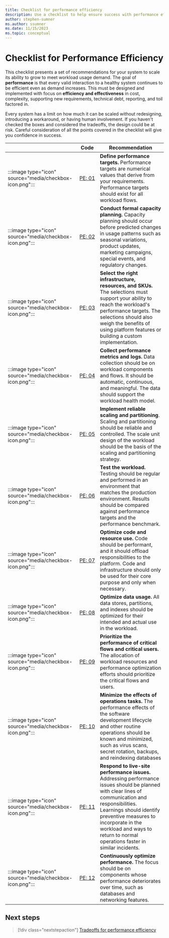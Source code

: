 ```yaml
---
title: Checklist for performance efficiency
description: Use a checklist to help ensure success with performance efficiency.  
author: stephen-sumner
ms.author: ssumner
ms.date: 11/15/2023
ms.topic: conceptual
---
```


# Checklist for Performance Efficiency

This checklist presents a set of recommendations for your system to scale its ability to grow to meet workload usage demand. The goal of **performance** is that every valid interaction to a healthy system continues to be efficient even as demand increases. This must be designed and implemented with focus on **efficiency and effectiveness** in cost, complexity, supporting new requirements, technical debt, reporting, and toil factored in.

Every system has a limit on how much it can be scaled without redesigning, introducing a workaround, or having human involvement. If you haven't checked the boxes and considered the tradeoffs, the design could be at risk. Careful consideration of all the points covered in the checklist will give you confidence in success.

||  Code|        Recommendation|
|-|-|-|
| :::image type="icon" source="media/checkbox-icon.png":::|[PE:&nbsp;01](performance-targets.md)| **Define performance targets.** Performance targets are numerical values that derive from your requirements. Performance targets should exist for all workload flows.|
| :::image type="icon" source="media/checkbox-icon.png":::|[PE: 02](capacity-planning.md)|      **Conduct formal capacity planning.** Capacity planning should occur before predicted changes in usage patterns such as seasonal variations, product updates, marketing campaigns, special events, and regulatory changes.|
| :::image type="icon" source="media/checkbox-icon.png":::|  [PE: 03](select-right-services.md)|      **Select the right infrastructure, resources, and SKUs.** The selections must support your ability to reach the workload's performance targets. The selections should also weigh the benefits of using platform features or building a custom implementation.|
| :::image type="icon" source="media/checkbox-icon.png":::|  [PE: 04](collect-metrics-logs.md) |     **Collect performance metrics and logs.** Data collection should be on workload components and flows. It should be automatic, continuous, and meaningful. The data should support the workload health model.|
| :::image type="icon" source="media/checkbox-icon.png":::|  [PE: 05](scale-partition.md)  |    **Implement reliable scaling and partitioning**. Scaling and partitioning should be reliable and controlled. The scale unit design of the workload should be the basis of the scaling and partitioning strategy.|
| :::image type="icon" source="media/checkbox-icon.png":::  |[PE: 06](test.md)     | **Test the workload.** Testing should be regular and performed in an environment that matches the production environment. Results should be compared against performance targets and the performance benchmark.|
| :::image type="icon" source="media/checkbox-icon.png":::|[PE: 07](optimize-code-resources.md)|      **Optimize code and resource use.** Code should be performant, and it should offload responsibilities to the platform. Code and infrastructure should only be used for their core purpose and only when necessary.|
| :::image type="icon" source="media/checkbox-icon.png":::|  [PE: 08](optimize-data-performance.md)|      **Optimize data usage.** All data stores, partitions, and indexes should be optimized for their intended and actual use in the workload.|
| :::image type="icon" source="media/checkbox-icon.png":::|  [PE: 09](prioritize-flows-users.md)|      **Prioritize the performance of critical flows and critical users.** The allocation of workload resources and performance optimization efforts should prioritize the critical flows and users.|
| :::image type="icon" source="media/checkbox-icon.png":::|  [PE: 10](minimize-operations-effects.md)|      **Minimize the effects of operations tasks.** The performance effects of the software development lifecycle and other routine operations should be known and minimized, such as virus scans, secret rotation, backups, and reindexing databases|
| :::image type="icon" source="media/checkbox-icon.png":::|  [PE: 11](respond-live-performance-issues.md)|      **Respond to live-site performance issues.** Addressing performance issues should be planned with clear lines of communication and responsibilities. Learnings should identify preventive measures to incorporate in the workload and ways to return to normal operations faster in similar incidents.|
| :::image type="icon" source="media/checkbox-icon.png":::|  [PE: 12](continuous-performance-optimization.md)|      **Continuously optimize performance.** The focus should be on components whose performance deteriorates over time, such as databases and networking features.|

## Next steps 

> [!div class="nextstepaction"]
> [Tradeoffs for performance efficiency](tradeoffs.md)
